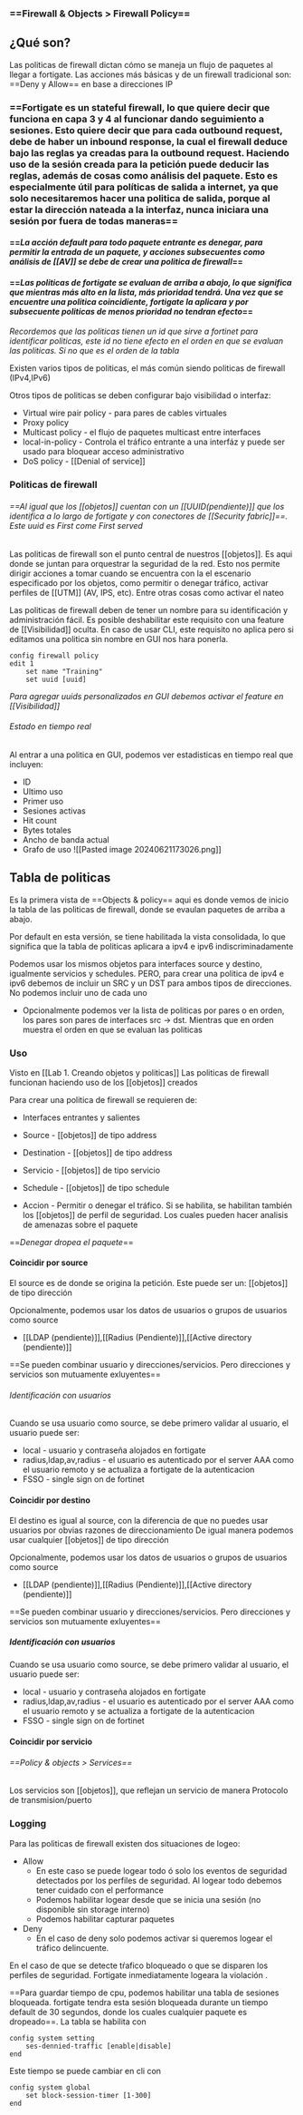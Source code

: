 ### ==Firewall & Objects > Firewall Policy==

## ¿Qué son?
Las politicas de firewall dictan cómo se maneja un flujo de paquetes al llegar a fortigate. Las acciones más básicas y de un firewall tradicional son: ==Deny y Allow==
en base a direcciones IP

### ==Fortigate es un stateful firewall, lo que quiere decir que funciona en capa 3 y 4 al funcionar dando seguimiento a sesiones. Esto quiere decir que para cada outbound request, debe de haber un inbound response, la cual el firewall deduce bajo las reglas ya creadas para la outbound request. Haciendo uso de la sesión creada para la petición puede deducir las reglas, además de cosas como análisis del paquete. Esto es especialmente útil para políticas de salida a internet, ya que solo necesitaremos hacer una politica de salida, porque al estar la dirección nateada a la interfaz, nunca iniciara una sesión por fuera de todas maneras==

#### ==*La acción default para todo paquete entrante es denegar, para permitir la entrada de un paquete, y acciones subsecuentes como análisis de [[AV]] se debe de crear una politica de firewall*==

#### ==*Las politicas de fortigate se evaluan de arriba a abajo, lo que significa que mientras más alto en la lista, más prioridad tendrá. Una vez que se encuentre una politica coincidiente, fortigate la aplicara y por subsecuente politicas de menos prioridad no tendran efecto*==

*Recordemos que las politicas tienen un id que sirve a fortinet para identificar politicas, este id no tiene efecto en el orden en que se evaluan las politicas. Si no que es el orden de la tabla*

Existen varios tipos de politicas, el más común siendo politicas de firewall (IPv4,IPv6)

Otros tipos de politicas se deben configurar bajo visibilidad o interfaz:
- Virtual wire pair policy - para pares de cables virtuales
- Proxy policy 
- Multicast policy - el flujo de paquetes multicast entre interfaces
- local-in-policy - Controla el tráfico entrante a una interfáz y puede ser usado para bloquear acceso administrativo
- DoS policy - [[Denial of service]]


### Politicas de firewall
###### ==*Al igual que los [[objetos]] cuentan con un [[UUID(pendiente)]] que los identifica a lo largo de fortigate y con conectores de [[Security fabric]]==. Este uuid es First come First served*

Las politicas de firewall son el punto central de nuestros [[objetos]]. Es aqui donde se juntan para orquestrar la seguridad de la red. Esto nos permite dirigir acciones a tomar cuando se encuentra con la el escenario especificado por los objetos, como permitir o denegar tráfico, activar perfiles de [[UTM]] (AV, IPS, etc). Entre otras cosas como activar el nateo

Las politicas de firewall deben de tener un nombre para su identificación y administración fácil. Es posible deshabilitar este requisito con una feature de [[Visibilidad]] oculta. En caso de usar CLI, este requisito no aplica pero si editamos una politica sin nombre en GUI nos hara ponerla.

```
config firewall policy
edit 1
	set name "Training"
	set uuid [uuid]
```
*Para agregar uuids personalizados en GUI debemos activar el feature en [[Visibilidad]]*
###### Estado en tiempo real
Al entrar a una politica en GUI, podemos ver estadisticas en tiempo real que incluyen:
- ID
- Ultimo uso
- Primer uso
- Sesiones activas
- Hit count
- Bytes totales
- Ancho de banda actual
- Grafo de uso
	![[Pasted image 20240621173026.png]]


## Tabla de politicas
Es la primera vista de ==Objects & policy== aqui es donde vemos de inicio la tabla de las politicas de firewall, donde se evaulan paquetes de arriba a abajo.

Por default en esta versión, se tiene habilitada la vista consolidada, lo que significa que la tabla de politicas aplicara a ipv4 e ipv6 indiscriminadamente

Podemos usar los mismos objetos para interfaces source y destino, igualmente servicios y schedules. PERO, para crear una politica de ipv4 e ipv6 debemos de incluir un SRC y un DST para ambos tipos de direcciones. No podemos incluir uno de cada uno 
- Opcionalmente podemos ver la lista de politicas por pares o en orden, los pares son pares de interfaces src -> dst. Mientras que en orden muestra el orden en que se evaluan las politicas


### Uso
Visto en [[Lab 1. Creando objetos y politicas]]
Las politicas de firewall funcionan haciendo uso de los [[objetos]] creados

Para crear una politica de firewall se requieren de:
- Interfaces entrantes y salientes 
- Source -  [[objetos]] de tipo address
- Destination - [[objetos]] de tipo address
- Servicio - [[objetos]] de tipo servicio
- Schedule - [[objetos]] de tipo schedule

- Accion - Permitir o denegar el tráfico. Si se habilita, se habilitan también los [[objetos]] de perfil de seguridad. Los cuales pueden hacer analisis de amenazas sobre el paquete

==*Denegar dropea el paquete*==

#### Coincidir por source
El source es de donde se origina la petición. Este puede ser un:
[[objetos]] de tipo dirección

Opcionalmente, podemos usar los datos de usuarios o grupos de usuarios como source
- [[LDAP (pendiente)]],[[Radius (Pendiente)]],[[Active directory (pendiente)]]

==Se pueden combinar usuario y direcciones/servicios. Pero direcciones y servicios son mutuamente exluyentes==
###### Identificación con usuarios
Cuando se usa usuario como source, se debe primero validar al usuario, el usuario puede ser:
- local - usuario y contraseña alojados en fortigate
- radius,ldap,av,radius - el usuario es autenticado por el server AAA como el usuario remoto y se actualiza a fortigate de la autenticacion
- FSSO - single sign on de fortinet


#### Coincidir por destino
El destino es igual al source, con la diferencia de que no puedes usar usuarios por obvias razones de direccionamiento
De igual manera podemos usar cualquier [[objetos]] de tipo dirección

Opcionalmente, podemos usar los datos de usuarios o grupos de usuarios como source
- [[LDAP (pendiente)]],[[Radius (Pendiente)]],[[Active directory (pendiente)]]

==Se pueden combinar usuario y direcciones/servicios. Pero direcciones y servicios son mutuamente exluyentes==
##### Identificación con usuarios
Cuando se usa usuario como source, se debe primero validar al usuario, el usuario puede ser:
- local - usuario y contraseña alojados en fortigate
- radius,ldap,av,radius - el usuario es autenticado por el server AAA como el usuario remoto y se actualiza a fortigate de la autenticacion
- FSSO - single sign on de fortinet


#### Coincidir por servicio
###### ==Policy & objects > Services==

Los servicios son [[objetos]], que reflejan un servicio de manera Protocolo de transmision/puerto

### Logging

Para las politicas de firewall existen dos situaciones de logeo:
- Allow
	- En este caso se puede logear todo ó solo los eventos de seguridad detectados por los perfiles de seguridad. Al logear todo debemos tener cuidado con el performance
	- Podemos habilitar logear desde que se inicia una sesión (no disponible sin storage interno)
	- Podemos habilitar capturar paquetes
- Deny
	- En el caso de deny solo  podemos activar si queremos logear el tráfico delincuente.

En el caso de que se detecte tŕafico bloqueado o que se disparen los perfiles de seguridad. Fortigate inmediatamente logeara la violación . 


==Para guardar tiempo de cpu, podemos habilitar una tabla de sesiones bloqueada. fortigate tendra esta sesión bloqueada durante un tiempo default de 30 segundos, donde los cuales cualquier paquete es dropeado==.
La tabla se habilita con 

```
config system setting 
	ses-dennied-traffic [enable|disable]
end
```

Este tiempo se puede cambiar en cli con 
```
config system global
	set block-session-timer [1-300]
end
```




